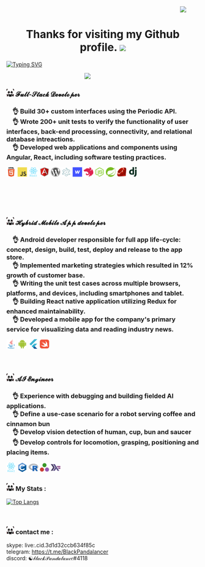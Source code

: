 

<img src="https://media.giphy.com/media/tPjlmJzj9Z99vwF5dV/giphy.gif" width="50" align="right"/> 
<div id="badges">
  <a href="https://komarev.com/ghpvc/?username=8KLancer" align="left">
    <img src="https://komarev.com/ghpvc/?username=8KLancer&style=flat-square&color=blue" alt=""/>
  </a>
</div>

<h1 align="center">
        Thanks for visiting my Github profile. <img src="https://media.giphy.com/media/hvRJCLFzcasrR4ia7z/giphy.gif" width="30px"/>
</h1>

[![Typing SVG](https://readme-typing-svg.herokuapp.com?font=Fira+Code&weight=700&size=26&pause=1000&center=true&width=800&height=40&lines=%F0%9F%8C%9E+%F0%9D%93%95%F0%9D%93%BE%F0%9D%93%B5%F0%9D%93%B5-%F0%9D%93%A2%F0%9D%93%BD%F0%9D%93%AA%F0%9D%93%AC%F0%9D%93%B4+%F0%9D%93%93%F0%9D%93%AE%F0%9D%93%BF%F0%9D%93%AE%F0%9D%93%B5%F0%9D%93%B8%F0%9D%93%B9%F0%9D%93%AE%F0%9D%93%BB;%F0%9F%8C%9E+%F0%9D%93%90%F0%9D%93%98+%F0%9D%93%94%F0%9D%93%B7%F0%9D%93%B0%F0%9D%93%B2%F0%9D%93%B7%F0%9D%93%AE%F0%9D%93%AE%F0%9D%93%BB;%F0%9F%8C%9E++%F0%9D%93%97%F0%9D%94%82%F0%9D%93%AB%F0%9D%93%BB%F0%9D%93%B2%F0%9D%93%AD+%F0%9D%93%9C%F0%9D%93%B8%F0%9D%93%AB%F0%9D%93%B2%F0%9D%93%B5%F0%9D%93%AE+%F0%9D%93%90%F0%9D%93%B9%F0%9D%93%B9+%F0%9D%93%AD%F0%9D%93%AE%F0%9D%93%BF%F0%9D%93%AE%F0%9D%93%B5%F0%9D%93%B8%F0%9D%93%B9%F0%9D%93%AE%F0%9D%93%BB)](https://git.io/typing-svg)

<div align='right'>
  <img src="https://media.giphy.com/media/juua9i2c2fA0AIp2iq/giphy.gif" width="300" align="right"/> 
</div>

&nbsp;&nbsp;<h3><img src="https://github.com/gupta-ji6/panda/blob/main/panda-icon.webp" width="20"/> 𝓕𝓾𝓵𝓵-𝓢𝓽𝓪𝓬𝓴 𝓓𝓮𝓿𝓮𝓵𝓸𝓹𝓮𝓻 <h3>
&nbsp;&nbsp;&nbsp;&nbsp;👌 Build 30+ custom interfaces using the Periodic API. <br>
&nbsp;&nbsp;&nbsp;&nbsp;👌 Wrote 200+ unit tests to verify the functionality of user interfaces, back-end processing, connectivity, and relational database intreactions. <br>
&nbsp;&nbsp;&nbsp;&nbsp;👌 Developed web applications and components using Angular, React, including software testing practices. <br>

<div>
  <code><img height="25" src="https://raw.githubusercontent.com/devicons/devicon/1119b9f84c0290e0f0b38982099a2bd027a48bf1/icons/html5/html5-original-wordmark.svg"></code>
  <code><img height="25" src="https://github.com/devicons/devicon/blob/master/icons/javascript/javascript-original.svg"></code>
  <code><img height="25" src="https://raw.githubusercontent.com/devicons/devicon/1119b9f84c0290e0f0b38982099a2bd027a48bf1/icons/react/react-original-wordmark.svg"></code>
  <code><img height="25" src="https://github.com/devicons/devicon/blob/master/icons/angularjs/angularjs-original.svg"></code>
  <code><img height="25" src="https://github.com/devicons/devicon/blob/master/icons/wordpress/wordpress-plain.svg"></code>
  <code><img height="25" src="https://github.com/devicons/devicon/blob/master/icons/electron/electron-original.svg"></code>
  <code><img height="25" src="https://raw.githubusercontent.com/devicons/devicon/1119b9f84c0290e0f0b38982099a2bd027a48bf1/icons/webflow/webflow-original.svg"></code>
  <code><img height="25" src="https://github.com/devicons/devicon/blob/master/icons/nestjs/nestjs-plain.svg"></code>
  <code><img height="25" src="https://github.com/devicons/devicon/blob/master/icons/nodejs/nodejs-original.svg"></code>
  <code><img height="25" src="https://github.com/devicons/devicon/blob/master/icons/spring/spring-original.svg"></code>
  <code><img height="25" src="https://github.com/devicons/devicon/blob/master/icons/ruby/ruby-original.svg"></code>
  <code><img height="25" src="https://github.com/devicons/devicon/blob/master/icons/django/django-plain.svg"></code>
</div>
  <br>
  <br>

&nbsp;&nbsp;<h3><img src="https://github.com/gupta-ji6/panda/blob/main/panda-icon.webp" width="20"/> 𝓗𝔂𝓫𝓻𝓲𝓭 𝓜𝓸𝓫𝓲𝓵𝓮 𝓐𝓹𝓹 𝓭𝓮𝓿𝓮𝓵𝓸𝓹𝓮𝓻 <h3>
&nbsp;&nbsp;&nbsp;&nbsp;👌 Android developer responsible for full app life-cycle: concept, design, build, test, deploy and release to the app store. <br>
&nbsp;&nbsp;&nbsp;&nbsp;👌 Implemented marketing strategies which resulted in 12% growth of customer base. <br>
&nbsp;&nbsp;&nbsp;&nbsp;👌 Writing the unit test cases across multiple browsers, platforms, and devices, including smartphones and tablet. <br>
&nbsp;&nbsp;&nbsp;&nbsp;👌 Building React native application utilizing Redux for enhanced maintainability. <br>
&nbsp;&nbsp;&nbsp;&nbsp;👌 Developed a mobile app for the company's primary service for visualizing data and reading industry news. <br>


<code><img height="25" src="https://github.com/devicons/devicon/blob/master/icons/java/java-original.svg"></code>
<code><img height="25" src="https://github.com/devicons/devicon/blob/master/icons/android/android-original.svg"></code>
<code><img height="25" src="https://github.com/devicons/devicon/blob/master/icons/flutter/flutter-original.svg"></code>
<code><img height="25" src="https://github.com/devicons/devicon/blob/master/icons/swift/swift-original.svg"></code>
    

&nbsp;&nbsp;<h3><img src="https://github.com/gupta-ji6/panda/blob/main/panda-icon.webp" width="20"/> 𝓐𝓘 𝓔𝓷𝓰𝓲𝓷𝓮𝓮𝓻 <h3>
&nbsp;&nbsp;&nbsp;&nbsp;👌 Experience with debugging and building fielded AI applications. <br>
&nbsp;&nbsp;&nbsp;&nbsp;👌 Define a use-case scenario for a robot serving coffee and cinnamon bun <br>
&nbsp;&nbsp;&nbsp;&nbsp;👌 Develop vision detection of human, cup, bun and saucer <br>
&nbsp;&nbsp;&nbsp;&nbsp;👌 Develop controls for locomotion, grasping, positioning and placing items. <br>


<code><img height="25" src="https://raw.githubusercontent.com/devicons/devicon/1119b9f84c0290e0f0b38982099a2bd027a48bf1/icons/react/react-original-wordmark.svg"></code>
<code><img height="25" src="https://github.com/devicons/devicon/blob/master/icons/c/c-original.svg"></code>
<code><img height="25" src="https://github.com/devicons/devicon/blob/master/icons/r/r-original.svg"></code>
<code><img height="25" src="https://github.com/devicons/devicon/blob/master/icons/julia/julia-original.svg"></code>
<code><img height="25" src="https://github.com/devicons/devicon/blob/master/icons/haskell/haskell-original.svg"></code></code>
  
### <img src="https://github.com/gupta-ji6/panda/blob/main/panda-icon.webp" width="20"/> My Stats :
<div align="left">
  
  [![Top Langs](https://github-readme-stats.vercel.app/api/top-langs/?username=8KLancer&layout=compact&theme=vision-friendly-dark)](https://github.com/anuraghazra/github-readme-stats)
  
 </div>
<br>
  
  
### <img src="https://github.com/gupta-ji6/panda/blob/main/panda-icon.webp" width="20"/> contact me :
  
  skype: live:.cid.3d1d32ccb634f85c<br>
  telegram: https://t.me/BlackPandalancer<br>
  discord: ☯𝒷𝓁𝒶𝒸𝓀𝒫𝒶𝓃𝒹𝒶𝓁𝒶𝓃𝒸𝑒#4118


